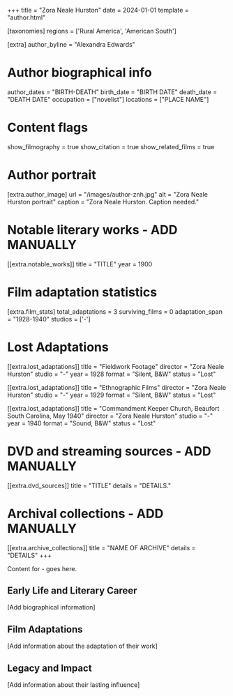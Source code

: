 +++
title = "Zora Neale Hurston"
date = 2024-01-01
template = "author.html"

[taxonomies]
regions = ['Rural America', 'American South']

[extra]
author_byline = "Alexandra Edwards"

# Author biographical info
author_dates = "BIRTH-DEATH"
birth_date = "BIRTH DATE"
death_date = "DEATH DATE"
occupation = ["novelist"]
locations = ["PLACE NAME"]

# Content flags
show_filmography = true
show_citation = true
show_related_films = true

# Author portrait
[extra.author_image]
url = "/images/author-znh.jpg"
alt = "Zora Neale Hurston portrait"
caption = "Zora Neale Hurston. Caption needed."

# Notable literary works - ADD MANUALLY
[[extra.notable_works]]
title = "TITLE"
year = 1900

# Film adaptation statistics
[extra.film_stats]
total_adaptations = 3
surviving_films = 0
adaptation_span = "1928-1940"
studios = ['-']
# Lost Adaptations
[[extra.lost_adaptations]]
title = "Fieldwork Footage"
director = "Zora Neale Hurston"
studio = "-"
year = 1928
format = "Silent, B&W"
status = "Lost"

[[extra.lost_adaptations]]
title = "Ethnographic Films"
director = "Zora Neale Hurston"
studio = "-"
year = 1929
format = "Silent, B&W"
status = "Lost"

[[extra.lost_adaptations]]
title = "Commandment Keeper Church, Beaufort South Carolina, May 1940"
director = "Zora Neale Hurston"
studio = "-"
year = 1940
format = "Sound, B&W"
status = "Lost"


# DVD and streaming sources - ADD MANUALLY
[[extra.dvd_sources]]
title = "TITLE"
details = "DETAILS."

# Archival collections - ADD MANUALLY
[[extra.archive_collections]]
title = "NAME OF ARCHIVE"
details = "DETAILS"
+++

Content for - goes here. 

## Early Life and Literary Career

[Add biographical information]

## Film Adaptations

[Add information about the adaptation of their work]

## Legacy and Impact

[Add information about their lasting influence]

